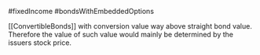 #fixedIncome #bondsWithEmbeddedOptions 

[[ConvertibleBonds]] with conversion value way above straight bond value. 
Therefore the value of such value would mainly be determined by the issuers stock price. 